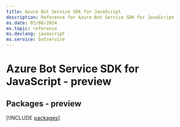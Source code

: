 ```yaml
---
title: Azure Bot Service SDK for JavaScript
description: Reference for Azure Bot Service SDK for JavaScript
ms.date: 03/08/2024
ms.topic: reference
ms.devlang: javascript
ms.service: botservice
---
```

# Azure Bot Service SDK for JavaScript - preview
## Packages - preview
[!INCLUDE [packages](bot-service-index.md)]